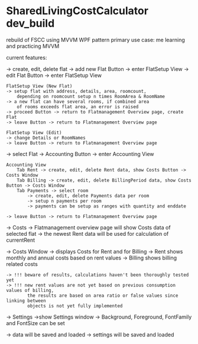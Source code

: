 # SharedLivingCostCalculator dev_build
 rebuild of FSCC using MVVM WPF pattern
 primary use case: me learning and practicing MVVM

current features:

-> create, edit, delete flat
	-> add new Flat Button -> enter FlatSetup View
	-> edit Flat Button -> enter FlatSetup View

	FlatSetup View (New Flat)
	-> setup flat with address, details, area, roomcount,
		depending on roomcount setup n times RoomArea & RoomName
	-> a new flat can have several rooms, if combined area
		of rooms exceeds flat area, an error is raised
	-> proceed Button -> return to Flatmanagement Overview page, create Flat
	-> leave Button -> return to Flatmanagement Overview page
	
	FlatSetup View (Edit)
	-> change Details or RoomNames
	-> leave Button -> return to Flatmanagement Overview page

-> select Flat
	-> Accounting Button -> enter Accounting View
		
	Accounting View
		Tab Rent -> create, edit, delete Rent data, show Costs Button -> Costs Window
		Tab Billing -> create, edit, delete BillingPeriod data, show Costs Button -> Costs Window
		Tab Payments -> select room 
			-> create, edit, delete Payments data per room
			-> setup n payments per room				
			-> payments can be setup as ranges with quantity and enddate

	-> leave Button -> return to Flatmanagement Overview page

-> Costs
	-> Flatmanagement overview page will show Costs data of selected flat
	-> the newest Rent data will be used for calculation of currentRent
	
-> Costs Window
	-> displays Costs for Rent and for Billing
		-> Rent shows monthly and annual costs based on rent values
		-> Billing shows billing related costs
		
	-> !!! beware of results, calculations haven't been thoroughly tested yet	
	-> !!! new rent values are not yet based on previous consumption values of billing,
			the results are based on area ratio or false values since linking between
			objects is not yet fully implemented

-> Settings
	->show Settings window
	-> Background, Foreground, FontFamily and FontSize can be set


-> data will be saved and loaded
-> settings will be saved and loaded
